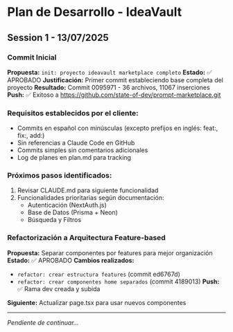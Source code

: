 # Plan de Desarrollo - IdeaVault

## Session 1 - 13/07/2025

### Commit Inicial
**Propuesta:** `init: proyecto ideavault marketplace completo`
**Estado:** ✅ APROBADO
**Justificación:** Primer commit estableciendo base completa del proyecto
**Resultado:** Commit 0095971 - 36 archivos, 11067 inserciones
**Push:** ✅ Exitoso a https://github.com/state-of-dev/prompt-marketplace.git

### Requisitos establecidos por el cliente:
- Commits en español con minúsculas (excepto prefijos en inglés: feat:, fix:, add:)
- Sin referencias a Claude Code en GitHub
- Commits simples sin comentarios adicionales
- Log de planes en plan.md para tracking

### Próximos pasos identificados:
1. Revisar CLAUDE.md para siguiente funcionalidad
2. Funcionalidades prioritarias según documentación:
   - Autenticación (NextAuth.js)
   - Base de Datos (Prisma + Neon)
   - Búsqueda y Filtros

### Refactorización a Arquitectura Feature-based
**Propuesta:** Separar componentes por features para mejor organización
**Estado:** ✅ APROBADO
**Cambios realizados:**
- `refactor: crear estructura features` (commit ed6767d)
- `refactor: crear componentes home separados` (commit 4189013)
**Push:** ✅ Rama dev creada y subida

**Siguiente:** Actualizar page.tsx para usar nuevos componentes

---

*Pendiente de continuar...*